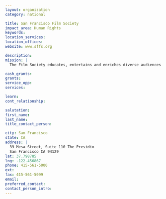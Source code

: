 ```yaml
---
layout: organization
category: national

title: San Francisco Film Society
impact_area: Human Rights
keywords: 
location_services: 
location_offices: 
website: www.sffs.org

description: 
mission: |
  The Film Society educates, entertains and enriches diverse audiences and communities with programs and events in four core areas: embracing internationalism; educating Bay Area youth; celebrating Bay Area film and media; and exploring new media and digital technology.

cash_grants: 
grants: 
service_opp: 
services: 

learn: 
cont_relationship: 

salutation: 
first_name: 
last_name: 
title_contact_person: 

city: San Francisco
state: CA
address: |
  39 Mesa Street, Suite 110 The Presidio  
  San Francisco CA 94129
lat: 37.798785
lng: -122.456867
phone: 415-561-5000
ext: 
fax: 415-561-5099
email: 
preferred_contact: 
contact_person_intro: 
---
```

